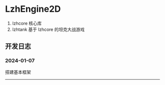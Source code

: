 # LzhEngine2D
1. lzhcore 核心库
2. lzhtank 基于 lzhcore 的坦克大战游戏

## 开发日志

### 2024-01-07

搭建基本框架

-------------------------------------------------------------------------------
